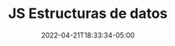 ---
title: "JS Estructuras de datos"
date: 2022-04-21T18:33:34-05:00
description: 'Funciones para operar estructuras de datos, cómo funcionan y un ejemplo.'
---